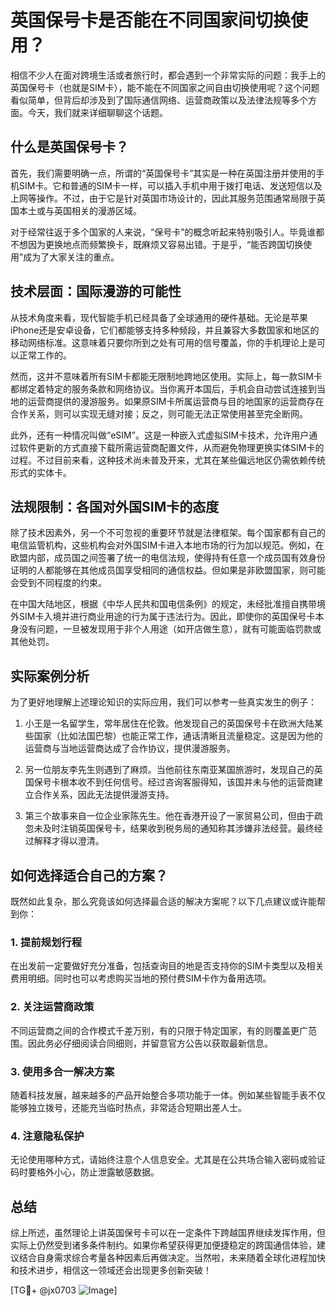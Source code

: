 # 英国保号卡是否能在不同国家间切换使用？

相信不少人在面对跨境生活或者旅行时，都会遇到一个非常实际的问题：我手上的英国保号卡（也就是SIM卡），能不能在不同国家之间自由切换使用呢？这个问题看似简单，但背后却涉及到了国际通信网络、运营商政策以及法律法规等多个方面。今天，我们就来详细聊聊这个话题。

## 什么是英国保号卡？

首先，我们需要明确一点，所谓的“英国保号卡”其实是一种在英国注册并使用的手机SIM卡。它和普通的SIM卡一样，可以插入手机中用于拨打电话、发送短信以及上网等操作。不过，由于它是针对英国市场设计的，因此其服务范围通常局限于英国本土或与英国相关的漫游区域。

对于经常往返于多个国家的人来说，“保号卡”的概念听起来特别吸引人。毕竟谁都不想因为更换地点而频繁换卡，既麻烦又容易出错。于是乎，“能否跨国切换使用”成为了大家关注的重点。

## 技术层面：国际漫游的可能性

从技术角度来看，现代智能手机已经具备了全球通用的硬件基础。无论是苹果iPhone还是安卓设备，它们都能够支持多种频段，并且兼容大多数国家和地区的移动网络标准。这意味着只要你所到之处有可用的信号覆盖，你的手机理论上是可以正常工作的。

然而，这并不意味着所有SIM卡都能无限制地跨地区使用。实际上，每一款SIM卡都绑定着特定的服务条款和网络协议。当你离开本国后，手机会自动尝试连接到当地的运营商提供的漫游服务。如果原SIM卡所属运营商与目的地国家的运营商存在合作关系，则可以实现无缝对接；反之，则可能无法正常使用甚至完全断网。

此外，还有一种情况叫做“eSIM”。这是一种嵌入式虚拟SIM卡技术，允许用户通过软件更新的方式直接下载所需运营商配置文件，从而避免物理更换实体SIM卡的过程。不过目前来看，这种技术尚未普及开来，尤其在某些偏远地区仍需依赖传统形式的实体卡。

## 法规限制：各国对外国SIM卡的态度

除了技术因素外，另一个不可忽视的重要环节就是法律框架。每个国家都有自己的电信监管机构，这些机构会对外国SIM卡进入本地市场的行为加以规范。例如，在欧盟内部，成员国之间签署了统一的电信法规，使得持有任意一个成员国有效身份证明的人都能够在其他成员国享受相同的通信权益。但如果是非欧盟国家，则可能会受到不同程度的约束。

在中国大陆地区，根据《中华人民共和国电信条例》的规定，未经批准擅自携带境外SIM卡入境并进行商业用途的行为属于违法行为。因此，即使你的英国保号卡本身没有问题，一旦被发现用于非个人用途（如开店做生意），就有可能面临罚款或其他处罚。

## 实际案例分析

为了更好地理解上述理论知识的实际应用，我们可以参考一些真实发生的例子：

1. 小王是一名留学生，常年居住在伦敦。他发现自己的英国保号卡在欧洲大陆某些国家（比如法国巴黎）也能正常工作，通话清晰且流量稳定。这是因为他的运营商与当地运营商达成了合作协议，提供漫游服务。
   
2. 另一位朋友李先生则遇到了麻烦。当他前往东南亚某国旅游时，发现自己的英国保号卡根本收不到任何信号。经过咨询客服得知，该国并未与他的运营商建立合作关系，因此无法提供漫游支持。

3. 第三个故事来自一位企业家陈先生。他在香港开设了一家贸易公司，但由于疏忽未及时注销英国保号卡，结果收到税务局的通知称其涉嫌非法经营。最终经过解释才得以澄清。

## 如何选择适合自己的方案？

既然如此复杂，那么究竟该如何选择最合适的解决方案呢？以下几点建议或许能帮到你：

### 1. 提前规划行程
在出发前一定要做好充分准备，包括查询目的地是否支持你的SIM卡类型以及相关费用明细。同时也可以考虑购买当地的预付费SIM卡作为备用选项。

### 2. 关注运营商政策
不同运营商之间的合作模式千差万别，有的只限于特定国家，有的则覆盖更广范围。因此务必仔细阅读合同细则，并留意官方公告以获取最新信息。

### 3. 使用多合一解决方案
随着科技发展，越来越多的产品开始整合多项功能于一体。例如某些智能手表不仅能够独立拨号，还能充当临时热点，非常适合短期出差人士。

### 4. 注意隐私保护
无论使用哪种方式，请始终注意个人信息安全。尤其是在公共场合输入密码或验证码时要格外小心，防止泄露敏感数据。

## 总结

综上所述，虽然理论上讲英国保号卡可以在一定条件下跨越国界继续发挥作用，但实际上仍然受到诸多条件制约。如果你希望获得更加便捷稳定的跨国通信体验，建议结合自身需求综合考量各种因素后再做决定。当然啦，未来随着全球化进程加快和技术进步，相信这一领域还会出现更多创新突破！

[TG💪+ @jx0703 ![Image](https://github.com/user-attachments/assets/dbca1d08-cadb-493c-b0ec-ad6f7a83f270)]
